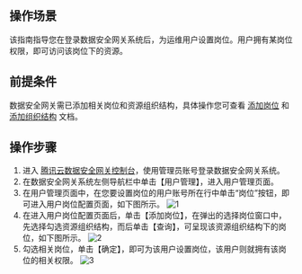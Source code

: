 ## 操作场景
该指南指导您在登录数据安全网关系统后，为运维用户设置岗位。用户拥有某岗位权限，即可访问该岗位下的资源。

## 前提条件
数据安全网关需已添加相关岗位和资源组织结构，具体操作您可查看 [添加岗位](https://cloud.tencent.com/document/product/1025/32208) 和 [添加组织结构](https://cloud.tencent.com/document/product/1025/32049) 文档。
## 操作步骤
1. 进入 [腾讯云数据安全网关控制台](https://console.cloud.tencent.com/dasb)，使用管理员账号登录数据安全网关系统。
2. 在数据安全网关系统左侧导航栏中单击【用户管理】，进入用户管理页面。
3. 在用户管理页面中，在您要设置岗位的用户账号所在行中单击“岗位”按钮，即可进入用户岗位配置页面，如下图所示。
    ![1](https://main.qcloudimg.com/raw/0ea0193d640c6fab967636555578ddca.png)
4. 在进入用户岗位配置页面后，单击【添加岗位】，在弹出的选择岗位窗口中，先选择勾选资源组织结构，而后单击【查询】，可呈现该资源组织结构下的岗位，如下图所示。
    ![2](https://main.qcloudimg.com/raw/e7a2e38dbef2b5d80971353b0a1b507a.png)
5. 勾选相关岗位，单击【确定】，即可为该用户设置岗位，该用户则就拥有该岗位的相关权限。
    ![3](https://main.qcloudimg.com/raw/1b6dc6db783dd76012fe0d67103eb5b2.png)
